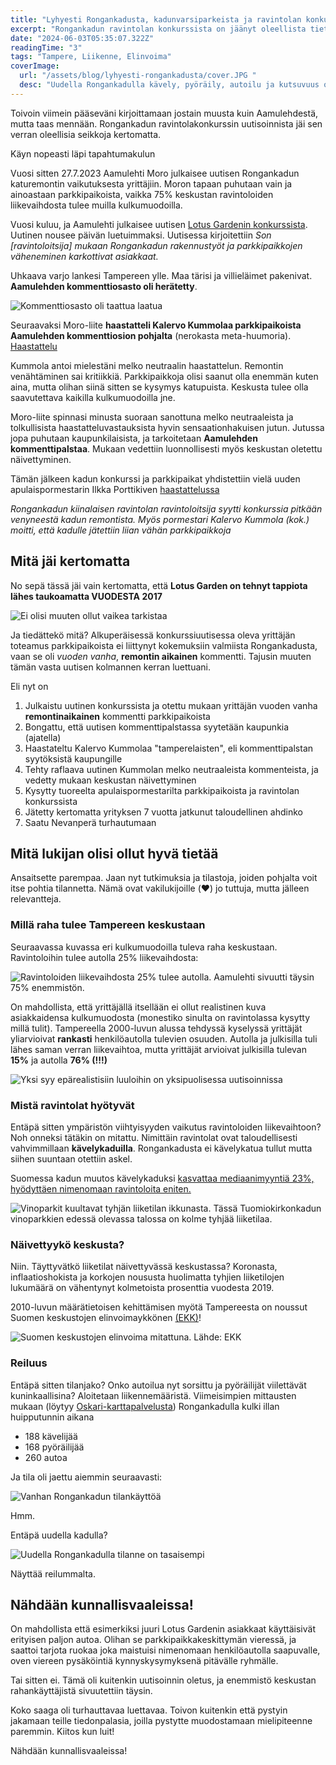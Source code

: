 ```yaml
---
title: "Lyhyesti Rongankadusta, kadunvarsiparkeista ja ravintolan konkurssista"
excerpt: "Rongankadun ravintolan konkurssista on jäänyt oleellista tietoa kertomatta."
date: "2024-06-03T05:35:07.322Z"
readingTime: "3"
tags: "Tampere, Liikenne, Elinvoima"
coverImage:
  url: "/assets/blog/lyhyesti-rongankadusta/cover.JPG "
  desc: "Uudella Rongankadulla kävely, pyöräily, autoilu ja kutsuvuus ovat huomioitu tasapuolisesti. Tässä ajetaan uudella pyörätiellä"
---
```


Toivoin viimein pääseväni kirjoittamaan jostain muusta kuin Aamulehdestä, mutta taas mennään. Rongankadun ravintolakonkurssin uutisoinnista jäi sen verran oleellisia seikkoja kertomatta. 

Käyn nopeasti läpi tapahtumakulun

Vuosi sitten 27.7.2023 Aamulehti Moro julkaisee uutisen Rongankadun katuremontin vaikutuksesta yrittäjiin. Moron tapaan puhutaan vain ja ainoastaan parkkipaikoista, vaikka 75% keskustan ravintoloiden liikevaihdosta tulee muilla kulkumuodoilla.

Vuosi kuluu, ja Aamulehti julkaisee uutisen [Lotus Gardenin konkurssista](https://www.aamulehti.fi/talous/art-2000010458719.html). Uutinen nousee päivän luetuimmaksi. Uutisessa kirjoitettiin *Son \[ravintoloitsija\] mukaan Rongankadun rakennustyöt ja parkkipaikkojen väheneminen karkottivat asiakkaat.*

Uhkaava varjo lankesi Tampereen ylle. Maa tärisi ja villieläimet pakenivat. **Aamulehden kommenttiosasto oli herätetty**.

![Kommenttiosasto oli taattua laatua](/assets/blog/lyhyesti-rongankadusta/kommentit.jpg)

Seuraavaksi Moro-liite **haastatteli Kalervo Kummolaa parkkipaikoista Aamulehden kommenttiosion pohjalta** (nerokasta meta-huumoria). [Haastattelu](https://www.aamulehti.fi/moro/art-2000010466460.html)

Kummola antoi mielestäni melko neutraalin haastattelun. Remontin venähtäminen sai kritiikkiä. Parkkipaikkoja olisi saanut olla enemmän kuten aina, mutta olihan siinä sitten se kysymys katupuista. Keskusta tulee olla saavutettava kaikilla kulkumuodoilla jne.

Moro-liite spinnasi minusta suoraan sanottuna melko neutraaleista ja tolkullisista haastatteluvastauksista hyvin sensaationhakuisen jutun. Jutussa jopa puhutaan kaupunkilaisista, ja tarkoitetaan **Aamulehden kommenttipalstaa**. Mukaan vedettiin luonnollisesti myös keskustan oletettu näivettyminen.

Tämän jälkeen kadun konkurssi ja parkkipaikat yhdistettiin vielä uuden apulaispormestarin Ilkka Porttikiven [haastattelussa](https://www.aamulehti.fi/tampere/art-2000010468843.html) 

*Rongankadun kiinalaisen ravintolan ravintoloitsija syytti konkurssia pitkään venyneestä kadun remontista. Myös pormestari Kalervo Kummola (kok.) moitti, että kadulle jätettiin liian vähän parkkipaikkoja*

## Mitä jäi kertomatta

No sepä tässä jäi vain kertomatta, että **Lotus Garden on tehnyt tappiota lähes taukoamatta VUODESTA 2017**

![Ei olisi muuten ollut vaikea tarkistaa](/assets/blog/lyhyesti-rongankadusta/voitto.jpg)

Ja tiedättekö mitä? Alkuperäisessä konkurssiuutisessa oleva yrittäjän toteamus parkkipaikoista ei liittynyt kokemuksiin valmiista Rongankadusta, vaan se oli *vuoden vanha*, **remontin aikainen** kommentti. Tajusin muuten tämän vasta uutisen kolmannen kerran luettuani.

Eli nyt on

1. Julkaistu uutinen konkurssista ja otettu mukaan yrittäjän vuoden vanha **remontinaikainen** kommentti parkkipaikoista
2. Bongattu, että uutisen kommenttipalstassa syytetään kaupunkia (ajatella)
3. Haastateltu Kalervo Kummolaa "tamperelaisten", eli kommenttipalstan syytöksistä kaupungille
4. Tehty raflaava uutinen Kummolan melko neutraaleista kommenteista, ja vedetty mukaan keskustan näivettyminen
5. Kysytty tuoreelta apulaispormestarilta parkkipaikoista ja ravintolan konkurssista
6. Jätetty kertomatta yrityksen 7 vuotta jatkunut taloudellinen ahdinko
8. Saatu Nevanperä turhautumaan

## Mitä lukijan olisi ollut hyvä tietää

Ansaitsette parempaa. Jaan nyt tutkimuksia ja tilastoja, joiden pohjalta voit itse pohtia tilannetta. Nämä ovat vakilukijoille (❤️) jo tuttuja, mutta jälleen relevantteja.

### Millä raha tulee Tampereen keskustaan

Seuraavassa kuvassa eri kulkumuodoilla tuleva raha keskustaan. Ravintoloihin tulee autolla 25% liikevaihdosta:

![Ravintoloiden liikevaihdosta 25% tulee autolla. Aamulehti sivuutti täysin 75% enemmistön.](/assets/blog/80-luku-vs-nykyaika/kulkutapa-kulutus-tre.jpg)

On mahdollista, että yrittäjällä itsellään ei ollut realistinen kuva asiakkaidensa kulkumuodosta (monestiko sinulta on ravintolassa kysytty millä tulit). Tampereella 2000-luvun alussa tehdyssä kyselyssä yrittäjät yliarvioivat **rankasti** henkilöautolla tulevien osuuden. Autolla ja julkisilla tuli lähes saman verran liikevaihtoa, mutta yrittäjät arvioivat julkisilla tulevan **15%** ja autolla **76% (!!!)**

![Yksi syy epärealistisiin luuloihin on yksipuolisessa uutisoinnissa](/assets/blog/80-luku-vs-nykyaika/kulkutapa-vanha-tre.jpeg)

### Mistä ravintolat hyötyvät

Entäpä sitten ympäristön viihtyisyyden vaikutus ravintoloiden liikevaihtoon? Noh onneksi tätäkin on mitattu. Nimittäin ravintolat ovat taloudellisesti vahvimmillaan **kävelykaduilla**. Rongankadusta ei kävelykatua tullut mutta siihen suuntaan otettiin askel.

Suomessa kadun muutos kävelykaduksi [kasvattaa mediaanimyyntiä 23%, hyödyttäen nimenomaan ravintoloita eniten.](https://www.hel.fi/static/liitteet/kaupunkiymparisto/julkaisut/aineistot/aineistoja-09-20.pdf)

![Vinoparkit kuultavat tyhjän liiketilan ikkunasta. Tässä Tuomiokirkonkadun vinoparkkien edessä olevassa talossa on kolme tyhjää liiketilaa.](/assets/blog/lyhyesti-rongankadusta/IMG_6606.JPG)

### Näivettyykö keskusta?

Niin. Täyttyvätkö liiketilat näivettyvässä keskustassa? Koronasta, inflaatioshokista ja korkojen noususta huolimatta tyhjien liiketilojen lukumäärä on vähentynyt kolmetoista prosenttia vuodesta 2019. 

2010-luvun määrätietoisen kehittämisen myötä Tampereesta on noussut Suomen keskustojen elinvoimaykkönen [(EKK)](https://www.salokorpi.com/wp-content/uploads/2023/05/EKK-Suomen-TOP-12-elinvoimaiset-kaupunkikeskustat.pdf)!

![Suomen keskustojen elinvoima mitattuna. Lähde: EKK](/assets/blog/lyhyesti-rongankadusta/ekk.jpg)

### Reiluus

Entäpä sitten tilanjako? Onko autoilua nyt sorsittu ja pyöräilijät viilettävät kuninkaallisina? Aloitetaan liikennemääristä. Viimeisimpien mittausten mukaan (löytyy [Oskari-karttapalvelusta](https://kartat.tampere.fi/oskari/)) Rongankadulla kulki illan huipputunnin aikana

- 188 kävelijää
- 168 pyöräilijää
- 260 autoa

Ja tila oli jaettu aiemmin seuraavasti:

![Vanhan Rongankadun tilankäyttöä](/assets/blog/lyhyesti-rongankadusta/vanha-rongankatu-katutila.jpg)

Hmm.

Entäpä uudella kadulla?

![Uudella Rongankadulla tilanne on tasaisempi](/assets/blog/lyhyesti-rongankadusta/uusi-rongankatu-katutila.jpg)

Näyttää reilummalta.

## Nähdään kunnallisvaaleissa!

On mahdollista että esimerkiksi juuri Lotus Gardenin asiakkaat käyttäisivät erityisen paljon autoa. Olihan se parkkipaikkakeskittymän vieressä, ja saattoi tarjota ruokaa joka maistuisi nimenomaan henkilöautolla saapuvalle, oven viereen pysäköintiä kynnyskysymyksenä pitävälle ryhmälle. 

Tai sitten ei. Tämä oli kuitenkin uutisoinnin oletus, ja enemmistö keskustan rahankäyttäjistä sivuutettiin täysin. 

Koko saaga oli turhauttavaa luettavaa. Toivon kuitenkin että pystyin jakamaan teille tiedonpalasia, joilla pystytte muodostamaan mielipiteenne paremmin. Kiitos kun luit!

Nähdään kunnallisvaaleissa!

<getnotified></getnotified>

